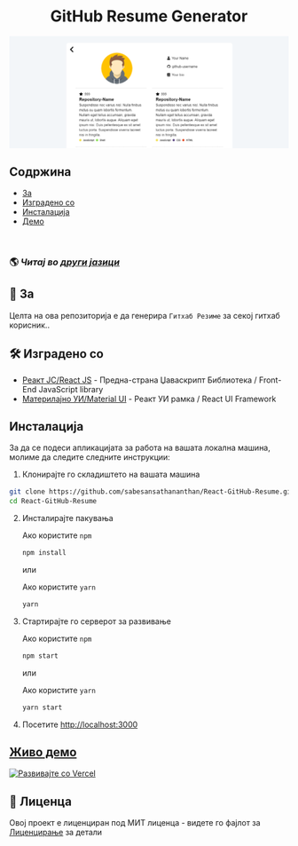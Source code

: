<h1 align='center'>GitHub Resume Generator</h1>

<img alt="React GitHub Resume" src="../src/assets/readme/screenshot.png"  align='center'/>

## Содржина

- [За](#about)
- [Изградено со](#built-with)
- [Инсталација](#installation)
- [Демо](#live-demo)

<br>

### 🌎 _Читај во [други јазици](./Translations.md)_

<h2 id='about'>🤔 За</h2>

Целта на ова репозиторија е да генерира `Гитхаб Резиме` за секој гитхаб корисник..

<h2 id='built-with'>🛠️ Изградено со</h2>

- [Реакт ЈС/React JS](https://reactjs.org/) - Предна-страна Џаваскрипт Библиотека / Front-End JavaScript library
- [Материлајно УИ/Material UI](https://material-ui.com/) - Реакт УИ рамка / React UI Framework

<h2 id='installation'>Инсталација</h2>

За да се подеси апликацијата за работа на вашата локална машина, молиме да следите следните инструкции:

1. Клонирајте го складиштето на вашата машина

```bash
git clone https://github.com/sabesansathananthan/React-GitHub-Resume.git
cd React-GitHub-Resume
```

2. Инсталирајте пакувања

   Ако користите `npm`

   ```bash
   npm install
   ```

   или

   Ако користите `yarn`

   ```bash
   yarn
   ```

3. Стартирајте го серверот за развивање

   Ако користите `npm`

   ```bash
   npm start
   ```

   или

   Ако користите `yarn`

   ```bash
   yarn start
   ```

4. Посетите <http://localhost:3000>

<h2 id='live-demo'><a href="https://react-github-resume.vercel.app/">Живо демо</a></h2>

[![Развивајте со Vercel](https://vercel.com/button)](https://vercel.com/new/git/external?repository-url=https://github.com/sabesansathananthan/React-GitHub-Resume)

## 📄 Лиценца

Овој проект е лиценциран под МИТ лиценца - видете го фајлот за [Лиценцирање](../LICENSE) за детали
